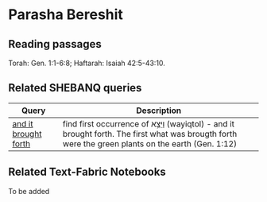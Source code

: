 # Parasha Bereshit

## Reading passages

Torah: Gen. 1:1-6:8; Haftarah: Isaiah 42:5-43:10.

## Related SHEBANQ queries

Query | Description
--- | ---
[and it brought forth](https://shebanq.ancient-data.org/hebrew/queries?goto=5623) | find first occurrence of וַיֵּצֵ֥א (wayiqtol) - and it brought forth. The first what was brougth forth were the green plants on the earth (Gen. 1:12)


## Related Text-Fabric Notebooks

To be added
